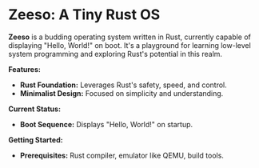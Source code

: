 
# Zeeso: A Tiny Rust OS 

**Zeeso** is a budding operating system written in Rust, currently capable of displaying "Hello, World!" on boot. It's a playground for learning low-level system programming and exploring Rust's potential in this realm.

**Features:**

- **Rust Foundation:** Leverages Rust's safety, speed, and control.
- **Minimalist Design:** Focused on simplicity and understanding.

**Current Status:**

- **Boot Sequence:** Displays "Hello, World!" on startup.

**Getting Started:**

- **Prerequisites:** Rust compiler, emulator like QEMU, build tools.
